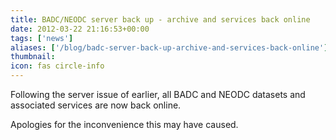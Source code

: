 ```yaml
---
title: BADC/NEODC server back up - archive and services back online
date: 2012-03-22 21:16:53+00:00
tags: ['news']
aliases: ['/blog/badc-server-back-up-archive-and-services-back-online']
thumbnail: 
icon: fas circle-info
---
```

Following the server issue of earlier, all BADC and NEODC datasets and associated services are now back online. 


Apologies for the inconvenience this may have caused.


